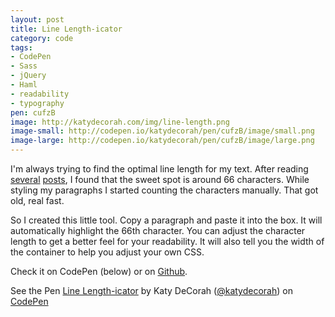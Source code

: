 ```yaml
---
layout: post
title: Line Length-icator
category: code
tags: 
- CodePen
- Sass
- jQuery
- Haml
- readability
- typography
pen: cufzB
image: http://katydecorah.com/img/line-length.png
image-small: http://codepen.io/katydecorah/pen/cufzB/image/small.png
image-large: http://codepen.io/katydecorah/pen/cufzB/image/large.png
---
```


I'm always trying to find the optimal line length for my text. After reading [several](http://webtypography.net/Rhythm_and_Proportion/Horizontal_Motion/2.1.2/ "The Elements of Typographic Style Applied to the Web") [posts](http://trentwalton.com/2012/06/19/fluid-type/ "Trent Walton: Fluid Type"), I found that the sweet spot is around 66 characters. While styling my paragraphs I started counting the characters manually. That got old, real fast.

So I created this little tool. Copy a paragraph and paste it into the box. It will automatically highlight the 66th character. You can adjust the character length to get a better feel for your readability. It will also tell you the width of the container to help you adjust your own CSS.

Check it on CodePen (below) or on [Github](http://katydecorah.com/linelengthicator/).

<p data-height="600" data-theme-id="97" data-slug-hash="cufzB" data-user="katydecorah" data-default-tab="result" class='codepen'>See the Pen <a href='http://codepen.io/katydecorah/pen/cufzB'>Line Length-icator</a> by Katy DeCorah (<a href='http://codepen.io/katydecorah'>@katydecorah</a>) on <a href='http://codepen.io'>CodePen</a></p>
